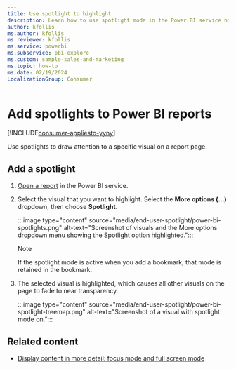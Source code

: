 ```yaml
---
title: Use spotlight to highlight
description: Learn how to use spotlight mode in the Power BI service highlights important data and insights on a report.  
author: kfollis
ms.author: kfollis
ms.reviewer: kfollis
ms.service: powerbi
ms.subservice: pbi-explore
ms.custom: sample-sales-and-marketing
ms.topic: how-to
ms.date: 02/19/2024
LocalizationGroup: Consumer
---
```

# Add spotlights to Power BI reports

[!INCLUDE[consumer-appliesto-yyny](../includes/consumer-appliesto-yyny.md)]

Use spotlights to draw attention to a specific visual on a report page.  

## Add a spotlight

1. [Open a report](end-user-report-open.md) in the Power BI service.

1. Select the visual that you want to highlight. Select the **More options (...)** dropdown, then choose **Spotlight**.

    :::image type="content" source="media/end-user-spotlight/power-bi-spotlights.png" alt-text="Screenshot of visuals and the More options dropdown menu showing the Spotlight option highlighted.":::

    > [!NOTE]
    > If the spotlight mode is active when you add a bookmark, that mode is retained in the bookmark.

1. The selected visual is highlighted, which causes all other visuals on the page to fade to near transparency.

    :::image type="content" source="media/end-user-spotlight/power-bi-spotlight-treemap.png" alt-text="Screenshot of a visual with spotlight mode on.":::

## Related content

* [Display content in more detail: focus mode and full screen mode](end-user-focus.md)
